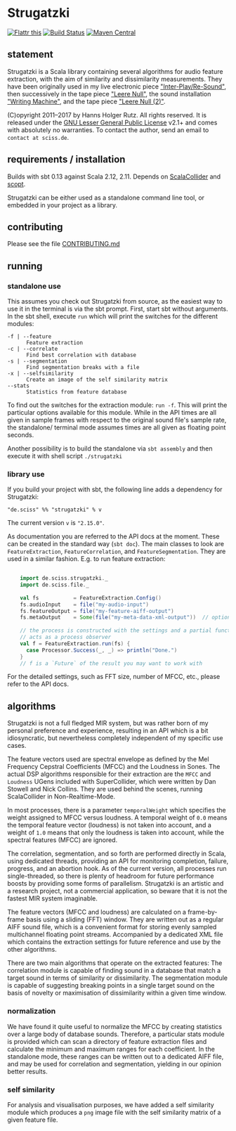 # Strugatzki

[![Flattr this](http://api.flattr.com/button/flattr-badge-large.png)](https://flattr.com/submit/auto?user_id=sciss&url=https%3A%2F%2Fgithub.com%2FSciss%2FStrugatzki&title=Strugatzki&language=Scala&tags=github&category=software)
[![Build Status](https://travis-ci.org/Sciss/Strugatzki.svg?branch=master)](https://travis-ci.org/Sciss/Strugatzki)
[![Maven Central](https://maven-badges.herokuapp.com/maven-central/de.sciss/strugatzki_2.11/badge.svg)](https://maven-badges.herokuapp.com/maven-central/de.sciss/strugatzki_2.11)

## statement

Strugatzki is a Scala library containing several algorithms for audio feature extraction, with the aim of similarity and dissimilarity measurements. They have been originally used in my live electronic piece ["Inter-Play/Re-Sound"](http://sciss.de/texts/liv_interplay.html), then successively in the tape piece ["Leere Null"](http://sciss.de/texts/tap_leerenull.html), the sound installation ["Writing Machine"](http://sciss.de/texts/ins_writingmachine.html), and the tape piece  ["Leere Null (2)"](http://sciss.de/texts/tap_leerenull2.html).

(C)opyright 2011&ndash;2017 by Hanns Holger Rutz. All rights reserved. It is released under the [GNU Lesser General Public License](https://raw.github.com/Sciss/Strugatzki/master/LICENSE) v2.1+ and comes with absolutely no warranties. To contact the author, send an email to `contact at sciss.de`.

## requirements / installation

Builds with sbt 0.13 against Scala 2.12, 2.11. Depends on [ScalaCollider](https://github.com/Sciss/ScalaCollider) and [scopt](https://github.com/jstrachan/scopt).

Strugatzki can be either used as a standalone command line tool, or embedded in your project as a library.

## contributing

Please see the file [CONTRIBUTING.md](CONTRIBUTING.md)

## running

### standalone use

This assumes you check out Strugatzki from source, as the easiest way to use it in the terminal is via the sbt prompt. First, start sbt without arguments. In the sbt shell, execute `run` which will print the switches for the different modules:

    -f | --feature
          Feature extraction
    -c | --correlate
          Find best correlation with database
    -s | --segmentation
          Find segmentation breaks with a file
    -x | --selfsimilarity
          Create an image of the self similarity matrix
    --stats
          Statistics from feature database

To find out the switches for the extraction module: `run -f`. This will print the particular options available for this module. While in the API times are all given in sample frames with respect to the original sound file's sample rate, the standalone/ terminal mode assumes times are all given as floating point seconds.

Another possibility is to build the standalone via `sbt assembly` and then execute it with shell script `./strugatzki`

### library use

If you build your project with sbt, the following line adds a dependency for Strugatzki:

    "de.sciss" %% "strugatzki" % v

The current version `v` is `"2.15.0"`.

As documentation you are referred to the API docs at the moment. These can be created in the standard way (`sbt doc`). The main classes to look are `FeatureExtraction`, `FeatureCorrelation`, and `FeatureSegmentation`. They are used in a similar fashion. E.g. to run feature extraction:

```scala
    
    import de.sciss.strugatzki._
    import de.sciss.file._
    
    val fs           = FeatureExtraction.Config()
    fs.audioInput    = file("my-audio-input")
    fs.featureOutput = file("my-feature-aiff-output")
    fs.metaOutput    = Some(file("my-meta-data-xml-output"))  // optional
    
    // the process is constructed with the settings and a partial function which
    // acts as a process observer
    val f = FeatureExtraction.run(fs) {
      case Processor.Success(_, _) => println("Done.")
    }
    // f is a `Future` of the result you may want to work with

```

For the detailed settings, such as FFT size, number of MFCC, etc., please refer to the API docs.

## algorithms

Strugatzki is not a full fledged MIR system, but was rather born of my personal preference and experience, resulting in an API which is a bit idiosyncratic, but nevertheless completely independent of my specific use cases.

The feature vectors used are spectral envelope as defined by the Mel Frequency Cepstral Coefficients (MFCC) and the Loudness in Sones. The actual DSP algorithms responsible for their extraction are the `MFCC` and `Loudness` UGens included with SuperCollider, which were written by Dan Stowell and Nick Collins. They are used behind the scenes, running ScalaCollider in Non-Realtime-Mode. 

In most processes, there is a parameter `temporalWeight` which specifies the weight assigned to MFCC versus loudness. A temporal weight of `0.0` means the temporal feature vector (loudness) is not taken into account, and a weight of `1.0` means that only the loudness is taken into account, while the spectral features (MFCC) are ignored.

The correlation, segmentation, and so forth are performed directly in Scala, using dedicated threads, providing an API for monitoring completion, failure, progress, and an abortion hook. As of the current version, all processes run single-threaded, so there is plenty of headroom for future performance boosts by providing some forms of parallelism. Strugatzki is an artistic and a research project, not a commercial application, so beware that it is not the fastest MIR system imaginable.

The feature vectors (MFCC and loudness) are calculated on a frame-by-frame basis using a sliding (FFT) window. They are written out as a regular AIFF sound file, which is a convenient format for storing evenly sampled multichannel floating point streams. Accompanied by a dedicated XML file which contains the extraction settings for future reference and use by the other algorithms.

There are two main algorithms that operate on the extracted features: The correlation module is capable of finding sound in a database that match a target sound in terms of similarity or dissimilarity. The segmentation module is capable of suggesting breaking points in a single target sound on the basis of novelty or maximisation of dissimilarity within a given time window.

### normalization

We have found it quite useful to normalize the MFCC by creating statistics over a large body of database sounds. Therefore, a particular stats module is provided which can scan a directory of feature extraction files and calculate the minimum and maximum ranges for each coefficient. In the standalone mode, these ranges can be written out to a dedicated AIFF file, and may be used for correlation and segmentation, yielding in our opinion better results.

### self similarity

For analysis and visualisation purposes, we have added a self similarity module which produces a `png` image file with the self similarity matrix of a given feature file.
